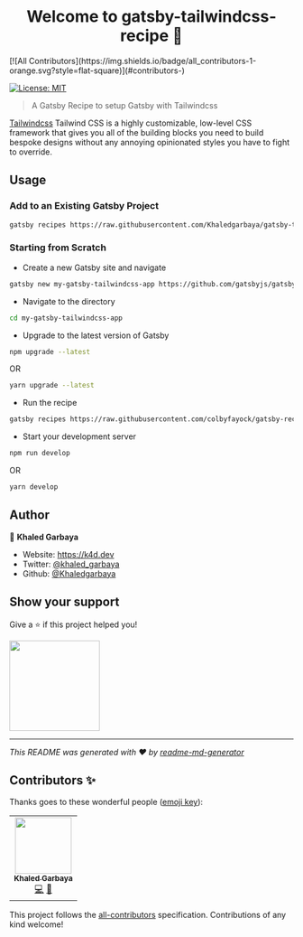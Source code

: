 <h1 align="center">Welcome to gatsby-tailwindcss-recipe 👋</h1>
<!-- ALL-CONTRIBUTORS-BADGE:START - Do not remove or modify this section -->
[![All Contributors](https://img.shields.io/badge/all_contributors-1-orange.svg?style=flat-square)](#contributors-)
<!-- ALL-CONTRIBUTORS-BADGE:END -->
<p>
  <a href="#" target="_blank">
    <img alt="License: MIT" src="https://img.shields.io/badge/License-MIT-yellow.svg" />
  </a>
</p>

> A Gatsby Recipe to setup Gatsby with Tailwindcss

[Tailwindcss](https://tailwindcss.com/) Tailwind CSS is a highly customizable, low-level CSS framework that gives you all of the building blocks you need to build bespoke designs without any annoying opinionated styles you have to fight to override.

## Usage

### Add to an Existing Gatsby Project

```sh
gatsby recipes https://raw.githubusercontent.com/Khaledgarbaya/gatsby-tailwindcss-recipe/master/tailwindcss.mdx
```

### Starting from Scratch

* Create a new Gatsby site and navigate

```sh
gatsby new my-gatsby-tailwindcss-app https://github.com/gatsbyjs/gatsby-starter-hello-world
```

* Navigate to the directory

```sh
cd my-gatsby-tailwindcss-app
```

* Upgrade to the latest version of Gatsby

```sh
npm upgrade --latest
```

OR

```sh
yarn upgrade --latest
```

* Run the recipe

```sh
gatsby recipes https://raw.githubusercontent.com/colbyfayock/gatsby-recipe-react-leaflet/master/react-leaflet.mdx
```

* Start your development server

```sh
npm run develop
```

OR

```sh
yarn develop
```

## Author

👤 **Khaled Garbaya**

- Website: https://k4d.dev
- Twitter: [@khaled_garbaya](https://twitter.com/khaled_garbaya)
- Github: [@Khaledgarbaya](https://github.com/Khaledgarbaya)

## Show your support

Give a ⭐️ if this project helped you!

<a href="https://www.patreon.com/khaledgarbaya">
  <img src="https://c5.patreon.com/external/logo/become_a_patron_button@2x.png" width="160">
</a>

---

_This README was generated with ❤️ by [readme-md-generator](https://github.com/kefranabg/readme-md-generator)_

## Contributors ✨

Thanks goes to these wonderful people ([emoji key](https://allcontributors.org/docs/en/emoji-key)):

<!-- ALL-CONTRIBUTORS-LIST:START - Do not remove or modify this section -->
<!-- prettier-ignore-start -->
<!-- markdownlint-disable -->
<table>
  <tr>
    <td align="center"><a href="https://khaledgarbaya.net"><img src="https://avatars1.githubusercontent.com/u/1156093?v=4" width="100px;" alt=""/><br /><sub><b>Khaled Garbaya</b></sub></a><br /><a href="https://github.com/Khaledgarbaya/gatsby-tailwindcss-recipe/commits?author=Khaledgarbaya" title="Code">💻</a> <a href="https://github.com/Khaledgarbaya/gatsby-tailwindcss-recipe/commits?author=Khaledgarbaya" title="Documentation">📖</a></td>
  </tr>
</table>

<!-- markdownlint-enable -->
<!-- prettier-ignore-end -->
<!-- ALL-CONTRIBUTORS-LIST:END -->

This project follows the [all-contributors](https://github.com/all-contributors/all-contributors) specification. Contributions of any kind welcome!
